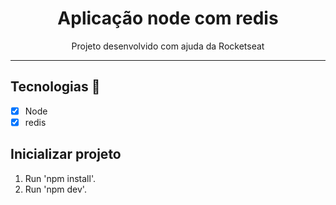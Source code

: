 <h1 align="center">
    Aplicação node com redis
</h1>
<p align="center"> Projeto desenvolvido com ajuda da Rocketseat </p>
<hr>


## Tecnologias 🚀 

- [x] Node
- [x] redis

## Inicializar projeto

1. Run 'npm install'.<br />
2. Run 'npm dev'.<br />


